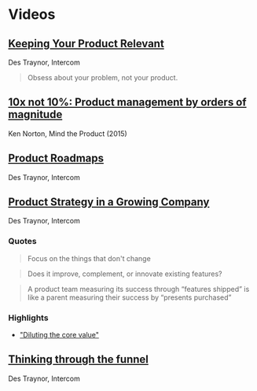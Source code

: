 # Videos

## [Keeping Your Product Relevant](https://www.youtube.com/watch?v=8PT40bNEKtM)

Des Traynor, Intercom

> Obsess about your problem, not your product.

## [10x not 10%: Product management by orders of magnitude](https://vimeo.com/141675862)

Ken Norton, Mind the Product (2015)

## [Product Roadmaps](https://www.youtube.com/watch?v=VRduWvP2VLM)

Des Traynor, Intercom

## [Product Strategy in a Growing Company](https://www.youtube.com/watch?v=ygUQNsn6iwU)

Des Traynor, Intercom

### Quotes

> Focus on the things that don't change

> Does it improve, complement, or innovate existing features?

> A product team measuring its success through “features shipped” is like a parent measuring their success by “presents purchased”

### Highlights

- ["Diluting the core value"](https://youtu.be/ygUQNsn6iwU?t=580)

## [Thinking through the funnel](https://www.youtube.com/watch?v=mgj-fxZHoys)

Des Traynor, Intercom
